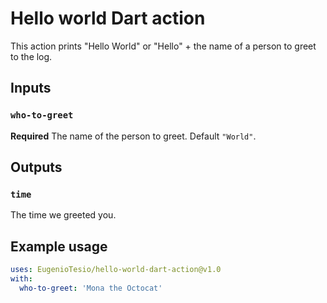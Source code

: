 # Hello world Dart action

This action prints "Hello World" or "Hello" + the name of a person to greet to the log.

## Inputs

### `who-to-greet`

**Required** The name of the person to greet. Default `"World"`.

## Outputs

### `time`

The time we greeted you.

## Example usage

```yaml
uses: EugenioTesio/hello-world-dart-action@v1.0
with:
  who-to-greet: 'Mona the Octocat'
```
